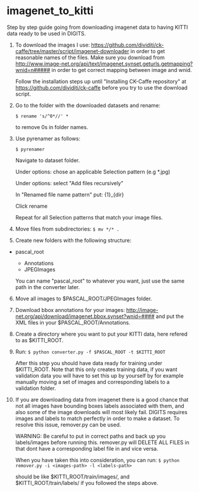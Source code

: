 # imagenet_to_kitti
Step by step guide going from downloading imagenet data to having KITTI data ready to be used 
in DIGITS.


1. To download the images I use: https://github.com/dividiti/ck-caffe/tree/master/script/imagenet-downloader 
   in order to get reasonable names of the files.
   Make sure you download from http://www.image-net.org/api/text/imagenet.synset.geturls.getmapping?wnid=n##### 
   in order to get correct mapping between image and wnid.

   Follow the installation steps up until "Installing CK-Caffe repository" at https://github.com/dividiti/ck-caffe
   before you try to use the download script.

2. Go to the folder with the downloaded datasets and rename: 
   
   `$ rename 's/^0*//' *` 

   to remove 0s in folder names. 
   
3. Use pyrenamer as follows: 
   
   `$ pyrenamer`
   
   Navigate to dataset folder.
   
   Under options: chose an applicable Selection pattern (e.g *.jpg)
   
   Under options: select "Add files recursively"
   
   In "Renamed file name pattern" put: {1}_{dir} 
   
   Click rename
   
   Repeat for all Selection patterns that match your image files.

4. Move files from subdirectories: 
   `$ mv */* .`

5. Create new folders with the following structure:
   
* pascal_root
  * Annotations
  * JPEGImages

   You can name "pascal_root" to whatever you want, just use the same path in the converter later.

6. Move all images to  $PASCAL_ROOT/JPEGImages folder. 

7. Download bbox annotations for your images: http://image-net.org/api/download/imagenet.bbox.synset?wnid=####
   and put the XML files in your $PASCAL_ROOT/Annotations.

8. Create a directory where you want to put your KITTI data, here refered to as $KITTI_ROOT.

9. Run: `$ python converter.py -f $PASCAL_ROOT -t $KITTI_ROOT`

   After this step you should have data ready for training under $KITTI_ROOT. Note that this only creates training data,
   if you want validation data you will have to set this up by yourself by for example manually moving a set of images 
   and corresponding labels to a validation folder.

10. If you are downloading data from imagenet there is a good chance that not all images have bounding boxes labels
    associated with them, and also some of the image downloads will most likely fail. DIGITS requires images and labels
    to match perfectly in order to make a dataset. To resolve this issue, remover.py can be used.

    WARNING: Be careful to put in correct paths and back up you labels/images before running this.
             remover.py will DELETE ALL FILES in <images-path> that dont have a corresponding label file
	     in <labels-path> and vice versa.

    When you have taken this into consideration, you can run: 
    `$ python remover.py -i <images-path> -l <labels-path>`
    
    <images-path> should be like $KITTI_ROOT/train/images/, and <labels-path> $KITTI_ROOT/train/labels/ if you followed
    the steps above.
